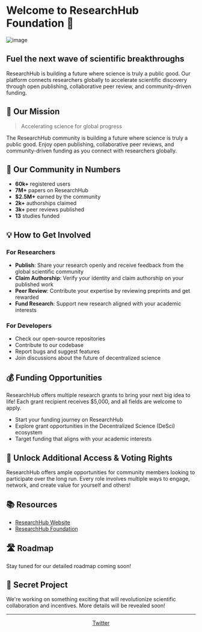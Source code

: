 # Welcome to ResearchHub Foundation 👋

![image](https://github.com/user-attachments/assets/ba05b1eb-7cce-477f-8db0-ae8e6642bfe8)


## Fuel the next wave of scientific breakthroughs

ResearchHub is building a future where science is truly a public good. Our platform connects researchers globally to accelerate scientific discovery through open publishing, collaborative peer review, and community-driven funding.

## 🔬 Our Mission

> Accelerating science for global progress

The ResearchHub community is building a future where science is truly a public good. 
Enjoy open publishing, collaborative peer reviews, and community-driven funding as you connect with researchers globally.

## 🌟 Our Community in Numbers

- **60k+** registered users
- **7M+** papers on ResearchHub
- **$2.5M+** earned by the community
- **2k+** authorships claimed
- **3k+** peer reviews published
- **13** studies funded

## 💡 How to Get Involved

### For Researchers
- **Publish**: Share your research openly and receive feedback from the global scientific community
- **Claim Authorship**: Verify your identity and claim authorship on your published work
- **Peer Review**: Contribute your expertise by reviewing preprints and get rewarded
- **Fund Research**: Support new research aligned with your academic interests

### For Developers
- Check our open-source repositories
- Contribute to our codebase
- Report bugs and suggest features
- Join discussions about the future of decentralized science

## 💰 Funding Opportunities

ResearchHub offers multiple research grants to bring your next big idea to life! Each grant recipient receives $5,000, and all fields are welcome to apply.

- Start your funding journey on ResearchHub
- Explore grant opportunities in the Decentralized Science (DeSci) ecosystem
- Target funding that aligns with your academic interests

## 🔗 Unlock Additional Access & Voting Rights

ResearchHub offers ample opportunities for community members looking to participate over the long run. Every role involves multiple ways to engage, network, and create value for yourself and others!

## 📚 Resources

- [ResearchHub Website](https://www.researchhub.com)
- [ResearchHub Foundation](https://www.researchhub.foundation)

## 🛣️ Roadmap

Stay tuned for our detailed roadmap coming soon!

## 🔐 Secret Project

We're working on something exciting that will revolutionize scientific collaboration and incentives. More details will be revealed soon!

---

<p align="center">
  <a href="https://twitter.com/ResearchHubF" target="_blank">Twitter</a> 
</p>
